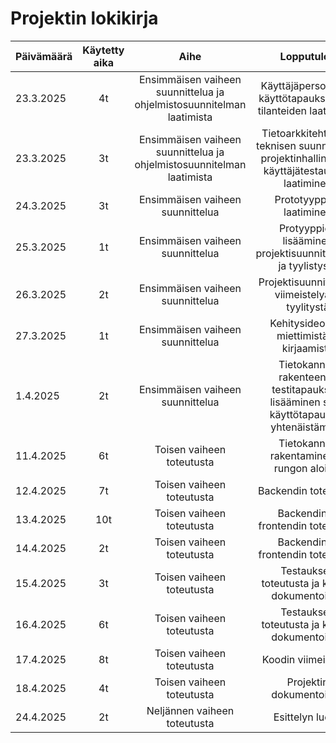 # Projektin lokikirja

| Päivämäärä  | Käytetty aika | Aihe |  Lopputulos |
| :---  |     :---:      |     :---:      |     :---:      |
| 23.3.2025 | 4t | Ensimmäisen vaiheen suunnittelua ja ohjelmistosuunnitelman laatimista |  Käyttäjäpersoonien, käyttötapauksien- ja tilanteiden laatiminen |
| 23.3.2025 | 3t | Ensimmäisen vaiheen suunnittelua ja ohjelmistosuunnitelman laatimista |  Tietoarkkitehtuurin, teknisen suunnittelun, projektinhallinnan ja käyttäjätestauksen laatiminen |
| 24.3.2025 | 3t | Ensimmäisen vaiheen suunnittelua |  Prototyyppien laatiminen |
| 25.3.2025 | 1t | Ensimmäisen vaiheen suunnittelua | Protyyppien lisääminen projektisuunnitelmaan ja tyylistystä  |
| 26.3.2025 | 2t | Ensimmäisen vaiheen suunnittelua |  Projektisuunnitelman viimeistelyä ja tyylitystä |
| 27.3.2025 | 1t | Ensimmäisen vaiheen suunnittelua |  Kehitysideoiden miettimistä ja kirjaamista |
| 1.4.2025 | 2t | Ensimmäisen vaiheen suunnittelua |  Tietokannan rakenteen ja testitapauksien lisääminen sekä käyttötapausten yhtenäistämistä |
| 11.4.2025 | 6t | Toisen vaiheen toteutusta |  Tietokannan rakentaminen ja rungon aloitus |
| 12.4.2025 | 7t | Toisen vaiheen toteutusta |  Backendin toteutusta |
| 13.4.2025 | 10t | Toisen vaiheen toteutusta |  Backendin ja frontendin toteutusta |
| 14.4.2025 | 2t | Toisen vaiheen toteutusta |  Backendin ja frontendin toteutusta |
| 15.4.2025 | 3t | Toisen vaiheen toteutusta |  Testauksen toteutusta ja koodin dokumentointia |
| 16.4.2025 | 6t | Toisen vaiheen toteutusta |  Testauksen toteutusta ja koodin dokumentointia |
| 17.4.2025 | 8t | Toisen vaiheen toteutusta |  Koodin viimeistelyä |
| 18.4.2025 | 4t | Toisen vaiheen toteutusta |  Projektin dokumentointia |
| 24.4.2025 | 2t | Neljännen vaiheen toteutusta |  Esittelyn luonti |
